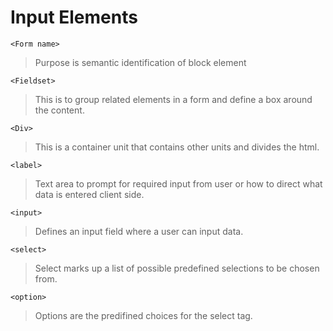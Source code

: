 # Input Elements

    <Form name>

>Purpose is semantic identification of block element

    <Fieldset>

> This is to group related elements in a form and define a box around the content.

    <Div>

> This is a container unit that contains other units and divides the html.

    <label>

> Text area to prompt for  required input from user or how to direct what data is entered client side.

    <input>

> Defines an input field where a user can input data. 

    <select>

> Select marks up a list of possible predefined selections to be chosen from.

    <option>

> Options are the predifined choices for the select tag.

    